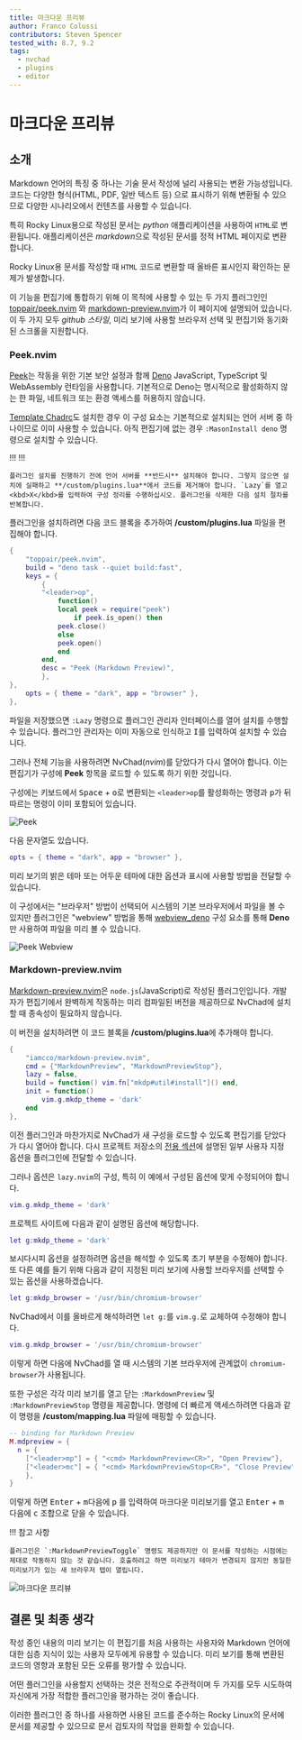 ```yaml
---
title: 마크다운 프리뷰
author: Franco Colussi
contributors: Steven Spencer
tested_with: 8.7, 9.2
tags:
  - nvchad
  - plugins
  - editor
---
```


# 마크다운 프리뷰

## 소개

Markdown 언어의 특징 중 하나는 기술 문서 작성에 널리 사용되는 변환 가능성입니다. 코드는 다양한 형식(HTML, PDF, 일반 텍스트 등) 으로 표시하기 위해 변환될 수 있으므로 다양한 시나리오에서 컨텐츠를 사용할 수 있습니다.

특히 Rocky Linux용으로 작성된 문서는 *python* 애플리케이션을 사용하여 `HTML`로 변환됩니다. 애플리케이션은 *markdown*으로 작성된 문서를 정적 HTML 페이지로 변환합니다.

Rocky Linux용 문서를 작성할 때 `HTML` 코드로 변환할 때 올바른 표시인지 확인하는 문제가 발생합니다.

이 기능을 편집기에 통합하기 위해 이 목적에 사용할 수 있는 두 가지 플러그인인 [toppair/peek.nvim](https://github.com/toppair/peek.nvim) 와 [markdown-preview.nvim](https://github.com/iamcco/markdown-preview.nvim)가 이 페이지에 설명되어 있습니다. 이 두 가지 모두 *github 스타일*, 미리 보기에 사용할 브라우저 선택 및 편집기와 동기화된 스크롤을 지원합니다.

### Peek.nvim

[Peek](https://github.com/toppair/peek.nvim)는 작동을 위한 기본 보안 설정과 함께 [Deno](https://deno.com/manual) JavaScript, TypeScript 및 WebAssembly 런타임을 사용합니다. 기본적으로 Deno는 명시적으로 활성화하지 않는 한 파일, 네트워크 또는 환경 액세스를 허용하지 않습니다.

[Template Chadrc](../template_chadrc.md)도 설치한 경우 이 구성 요소는 기본적으로 설치되는 언어 서버 중 하나이므로 이미 사용할 수 있습니다. 아직 편집기에 없는 경우 `:MasonInstall deno` 명령으로 설치할 수 있습니다.

!!! !!!

    플러그인 설치를 진행하기 전에 언어 서버를 **반드시** 설치해야 합니다. 그렇지 않으면 설치에 실패하고 **/custom/plugins.lua**에서 코드를 제거해야 합니다. `Lazy`를 열고 <kbd>X</kbd>를 입력하여 구성 정리를 수행하십시오. 플러그인을 삭제한 다음 설치 절차를 반복합니다.

플러그인을 설치하려면 다음 코드 블록을 추가하여 **/custom/plugins.lua** 파일을 편집해야 합니다.

```lua
{
    "toppair/peek.nvim",
    build = "deno task --quiet build:fast",
    keys = {
        {
        "<leader>op",
            function()
            local peek = require("peek")
                if peek.is_open() then
            peek.close()
            else
            peek.open()
            end
        end,
        desc = "Peek (Markdown Preview)",
        },
},
    opts = { theme = "dark", app = "browser" },
},
```

파일을 저장했으면 `:Lazy` 명령으로 플러그인 관리자 인터페이스를 열어 설치를 수행할 수 있습니다. 플러그인 관리자는 이미 자동으로 인식하고 <kbd>I</kbd>를 입력하여 설치할 수 있습니다.

그러나 전체 기능을 사용하려면 NvChad(*nvim*)를 닫았다가 다시 열어야 합니다. 이는 편집기가 구성에 **Peek** 항목을 로드할 수 있도록 하기 위한 것입니다.

구성에는 키보드에서 <kbd>Space</kbd> + <kbd>o</kbd>로 변환되는 `<leader>op`를 활성화하는 명령과 <kbd>p</kbd>가 뒤따르는 명령이 이미 포함되어 있습니다.

![Peek](./images/peek_command.png)

다음 문자열도 있습니다.

```lua
opts = { theme = "dark", app = "browser" },
```

미리 보기의 밝은 테마 또는 어두운 테마에 대한 옵션과 표시에 사용할 방법을 전달할 수 있습니다.

이 구성에서는 "브라우저" 방법이 선택되어 시스템의 기본 브라우저에서 파일을 볼 수 있지만 플러그인은 "webview" 방법을 통해 [webview_deno](https://github.com/webview/webview_deno) 구성 요소를 통해 **Deno**만 사용하여 파일을 미리 볼 수 있습니다.

![Peek Webview](./images/peek_webview.png)

### Markdown-preview.nvim

[Markdown-preview.nvim](https://github.com/iamcco/markdown-preview.nvim)은 `node.js`(JavaScript)로 작성된 플러그인입니다. 개발자가 편집기에서 완벽하게 작동하는 미리 컴파일된 버전을 제공하므로 NvChad에 설치할 때 종속성이 필요하지 않습니다.

이 버전을 설치하려면 이 코드 블록을 **/custom/plugins.lua**에 추가해야 합니다.

```lua
{
    "iamcco/markdown-preview.nvim",
    cmd = {"MarkdownPreview", "MarkdownPreviewStop"},
    lazy = false,
    build = function() vim.fn["mkdp#util#install"]() end,
    init = function()
        vim.g.mkdp_theme = 'dark'
    end
},
```

이전 플러그인과 마찬가지로 NvChad가 새 구성을 로드할 수 있도록 편집기를 닫았다가 다시 열어야 합니다. 다시 프로젝트 저장소의 [전용 섹션](https://github.com/iamcco/markdown-preview.nvim#markdownpreview-config)에 설명된 일부 사용자 지정 옵션을 플러그인에 전달할 수 있습니다.

그러나 옵션은 `lazy.nvim`의 구성, 특히 이 예에서 구성된 옵션에 맞게 수정되어야 합니다.

```lua
vim.g.mkdp_theme = 'dark'
```

프로젝트 사이트에 다음과 같이 설명된 옵션에 해당합니다.

```lua
let g:mkdp_theme = 'dark'
```

보시다시피 옵션을 설정하려면 옵션을 해석할 수 있도록 초기 부분을 수정해야 합니다. 또 다른 예를 들기 위해 다음과 같이 지정된 미리 보기에 사용할 브라우저를 선택할 수 있는 옵션을 사용하겠습니다.

```lua
let g:mkdp_browser = '/usr/bin/chromium-browser'
```

NvChad에서 이를 올바르게 해석하려면 `let g:`를 `vim.g.`로 교체하여 수정해야 합니다.


```lua
vim.g.mkdp_browser = '/usr/bin/chromium-browser'
```

이렇게 하면 다음에 NvChad를 열 때 시스템의 기본 브라우저에 관계없이 `chromium-browser`가 사용됩니다.

또한 구성은 각각 미리 보기를 열고 닫는 `:MarkdownPreview` 및 `:MarkdownPreviewStop` 명령을 제공합니다. 명령에 더 빠르게 액세스하려면 다음과 같이 명령을 **/custom/mapping.lua** 파일에 매핑할 수 있습니다.

```lua
-- binding for Markdown Preview
M.mdpreview = {
  n = {
    ["<leader>mp"] = { "<cmd> MarkdownPreview<CR>", "Open Preview"},
    ["<leader>mc"] = { "<cmd> MarkdownPreviewStop<CR>", "Close Preview"},
    },
}
```

이렇게 하면 <kbd>Enter</kbd> + <kbd>m</kbd>다음에 <kbd>p</kbd> 를 입력하여 마크다운 미리보기를 열고 <kbd>Enter</kbd> + <kbd>m</kbd> 다음에 <kbd>c</kbd> 조합으로 닫을 수 있습니다.

!!! 참고 사항

    플러그인은 `:MarkdownPreviewToggle` 명령도 제공하지만 이 문서를 작성하는 시점에는 제대로 작동하지 않는 것 같습니다. 호출하려고 하면 미리보기 테마가 변경되지 않지만 동일한 미리보기가 있는 새 브라우저 탭이 열립니다.

![마크다운 프리뷰](./images/markdown_preview_nvim.png)

## 결론 및 최종 생각

작성 중인 내용의 미리 보기는 이 편집기를 처음 사용하는 사용자와 Markdown 언어에 대한 심층 지식이 있는 사용자 모두에게 유용할 수 있습니다. 미리 보기를 통해 변환된 코드의 영향과 포함된 모든 오류를 평가할 수 있습니다.

어떤 플러그인을 사용할지 선택하는 것은 전적으로 주관적이며 두 가지를 모두 시도하여 자신에게 가장 적합한 플러그인을 평가하는 것이 좋습니다.

이러한 플러그인 중 하나를 사용하면 사용된 코드를 준수하는 Rocky Linux의 문서에 문서를 제공할 수 있으므로 문서 검토자의 작업을 완화할 수 있습니다.
